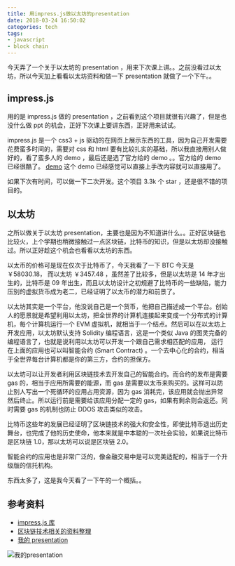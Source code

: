 ```yaml
---
title: 用impress.js做以太坊的presentation
date: 2018-03-24 16:50:02
categories: tech
tags:
- javascript
- block chain
---
```


今天弄了一个关于以太坊的 presentation ，用来下次课上讲。。之前没看过以太坊，所以今天加上看看以太坊资料和做一下 presentation 就做了一个下午。。

## impress.js

用的是 impress.js 做的 presentation ，之前看到这个项目就很有兴趣了，但是也没什么做 ppt 的机会，正好下次课上要讲东西，正好用来试试。

impress.js 是一个 css3 + js 驱动的在网页上展示东西的工具，因为自己开发需要花费蛮多时间的，需要对 css 和 html 要有比较扎实的基础，所以我直接用别人做好的，看了蛮多人的 demo ，最后还是选了官方给的 demo 。。官方给的 demo 已经很酷了。 [demo](https://impress.js.org/#/bored) 这个 demo 已经感觉可以直接上手改内容就可以直接用了。

如果下次有时间，可以做一下二次开发。这个项目 3.3k 个 star ，还是很不错的项目的。

## 以太坊

之所以做关于以太坊 presentation，主要也是因为不知道讲什么。。正好区块链也比较火，上个学期也稍微接触过一点区块链，比特币的知识，但是以太坊却没接触过。所以正好趁这个机会也看看以太坊的东西。

以太币的价格可是现在仅次于比特币了，今天我看了一下 BTC 今天是 ￥58030.18， 而以太坊 ￥3457.48  ，虽然差了比较多，但是以太坊是 14 年才出生的，比特币是 09 年出生，而且以太坊设计之初规避了比特币的一些缺陷，能力压别的虚拟货币成为老二，已经证明了以太币的潜力和前景了。

以太坊其实是一个平台，他没说自己是一个货币，他把自己描述成一个平台。创始人的愿景就是希望利用以太坊，把全世界的计算机连接起来变成一个分布式的计算机，每个计算机运行一个 EVM 虚拟机，就相当于一个结点。然后可以在以太坊上开发应用，以太坊默认支持 Solidity 编程语言，这是一个类似 Java 的图灵完备的编程语言了，也就是说利用以太坊可以开发一个跟自己需求相匹配的应用， 运行在上面的应用也可以叫智能合约 (Smart Contract) 。一个去中心化的合约，相当于全世界每台计算机都是你的第三方，合约的担保方。

以太坊可以让开发者利用区块链技术去开发自己的智能合约。而合约的发布是需要 gas 的，相当于应用所需要的能源，而 gas 是需要以太币来购买的。这样可以防止别人写出一个死循环的应用占用资源，因为 gas 消耗完，该应用就会抛出异常然后终止。所以运行前是需要给该应用分配一定的 gas，如果有剩余则会返还。同时需要 gas 的机制也防止 DDOS 攻击类似的攻击。

比特币这些年的发展已经证明了区块链技术的强大和安全性，即使比特币退出历史舞台，也完成了他的历史使命，他本来就是中本聪的一次社会实验，如果说比特币是区块链 1.0，那以太坊可以说是区块链 2.0。

智能合约的应用也是非常广泛的，像金融交易中是可以完美适配的，相当于一个升级版的信托机构。

东西太多了，这是我今天看了一下午的一个概括。。

## 参考资料
- [impress.js 库](https://github.com/impress/impress.js)
- [区块链技术相关的资料整理](https://github.com/chaozh/awesome-blockchain-cn)
- [我的 presentation](http://pwxcoo.com/impress)

![我的presentation](https://ws1.sinaimg.cn/large/8a79c363gy1g1oorw3uttj21hc0t4qjj.jpg)